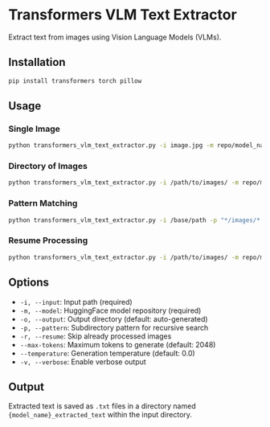 # Transformers VLM Text Extractor

Extract text from images using Vision Language Models (VLMs).


## Installation

```bash
pip install transformers torch pillow
```

## Usage

### Single Image
```bash
python transformers_vlm_text_extractor.py -i image.jpg -m repo/model_name
```

### Directory of Images
```bash
python transformers_vlm_text_extractor.py -i /path/to/images/ -m repo/model_name
```

### Pattern Matching
```bash
python transformers_vlm_text_extractor.py -i /base/path -p "*/images/*.jpg" -m repo/model_name
```

### Resume Processing
```bash
python transformers_vlm_text_extractor.py -i /path/to/images/ -m repo/model_name --resume
```

## Options

- `-i, --input`: Input path (required)
- `-m, --model`: HuggingFace model repository (required)
- `-o, --output`: Output directory (default: auto-generated)
- `-p, --pattern`: Subdirectory pattern for recursive search
- `-r, --resume`: Skip already processed images
- `--max-tokens`: Maximum tokens to generate (default: 2048)
- `--temperature`: Generation temperature (default: 0.0)
- `-v, --verbose`: Enable verbose output

## Output

Extracted text is saved as `.txt` files in a directory named `{model_name}_extracted_text` within the input directory.